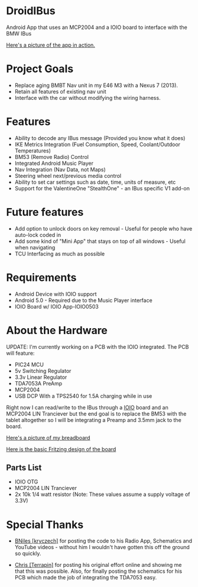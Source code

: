 DroidIBus
=========

Android App that uses an MCP2004 and a IOIO board to interface with the BMW IBus

[Here's a picture of the app in action.](http://i.imgur.com/4ZdpFgc.png)

# Project Goals

* Replace aging BMBT Nav unit in my E46 M3 with a Nexus 7 (2013).
* Retain all features of existing nav unit
* Interface with the car without modifying the wiring harness.

# Features

* Ability to decode any IBus message (Provided you know what it does)
* IKE Metrics Integration (Fuel Consumption, Speed, Coolant/Outdoor Temperatures)
* BM53 (Remove Radio) Control
* Integrated Android Music Player
* Nav Integration (Nav Data, not Maps)
* Steering wheel next/previous media control
* Ability to set car settings such as date, time, units of measure, etc
* Support for the ValentineOne "StealthOne" - an IBus specific V1 add-on

# Future features

* Add option to unlock doors on key removal - Useful for people who have auto-lock coded in
* Add some kind of "Mini App" that stays on top of all windows - Useful when navigating
* TCU Interfacing as much as possible

# Requirements

* Android Device with IOIO support
* Android 5.0 - Required due to the Music Player interface 
* IOIO Board w/ IOIO App-IOIO0503

# About the Hardware

UPDATE: I'm currently working on a PCB with the IOIO integrated. The PCB will feature:

* PIC24 MCU
* 5v Switching Regulator
* 3.3v Linear Regulator
* TDA7053A PreAmp
* MCP2004
* USB DCP With a TPS2540 for 1.5A charging while in use

Right now I can read/write to the IBus through a [IOIO](https://github.com/ytai/ioio) board and an MCP2004 LIN Tranciever but the end goal is to replace the BM53 with the tablet altogether so I will be integrating a Preamp and 3.5mm jack to the board.

[Here's a picture of my breadboard](http://i.imgur.com/GgRS2Hj.jpg)

[Here is the basic Fritzing design of the board](https://docs.google.com/file/d/0B_R-TsYhwbCcc2xtSU5VSWpKTUU)

## Parts List

* IOIO OTG
* MCP2004 LIN Tranciever
* 2x 10k 1/4 watt resistor (Note: These values assume a supply voltage of 3.3V)

# Special Thanks

* [BNiles \[kryczech\]](https://github.com/kryczech) for posting the code to his Radio App, Schematics and YouTube videos - without him I wouldn't have gotten this off the ground so quickly.

* [Chris \[Terrapin\]](http://www.startercircuits.com) for posting his original effort online and showing me that this was possible. Also, for finally posting the schematics for his PCB which made the job of integrating the TDA7053 easy.

